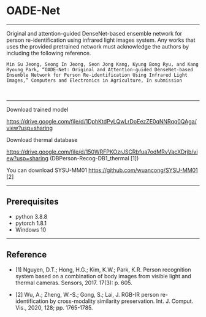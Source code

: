 # OADE-Net
-----------------------------------------------------------------------------------------------------------------------------
Original and attention-guided DenseNet-based ensemble network for person re-identification using infrared light images system. Any works that uses the provided pretrained network must acknowledge the authors by including the following reference.

    Min Su Jeong, Seong In Jeong, Seon Jong Kang, Kyung Bong Ryu, and Kang Ryoung Park, “OADE-Net: Original and Attention-guided DenseNet-based Ensemble Network for Person Re-identification Using Infrared Light Images,” Computers and Electronics in Agriculture, In submission 
    
<br>

-----------------------------------------------------------------------------------------------------------------------------

Download trained model

https://drive.google.com/file/d/1DphKtdPyLQwLrDoEezZE0qNNRqq0QAga/view?usp=sharing

Download thermal database

https://drive.google.com/file/d/150WRFPKOzrJSCRbfua7odMRvVacXDrjb/view?usp=sharing (DBPerson-Recog-DB1_thermal [1])

You can download SYSU-MM01 https://github.com/wuancong/SYSU-MM01 [2]

-----------------------------------------------------------------------------------------------------------------------------

## Prerequisites

- python 3.8.8 
- pytorch 1.8.1
- Windows 10

-----------------------------------------------------------------------------------------------------------------------------

## Reference


- [1] Nguyen, D.T.; Hong, H.G.; Kim, K.W.; Park, K.R. Person recognition system based on a combination of body images from visible light and thermal cameras. Sensors, 2017. 17(3): p. 605.

- [2] Wu, A.; Zheng, W.-S.; Gong, S.; Lai, J. RGB-IR person re-identification by cross-modality similarity preservation. Int. J. Comput. Vis., 2020, 128; pp. 1765-1785.
